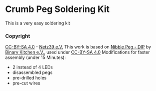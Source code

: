 # Crumb Peg Soldering Kit
This is a very easy soldering kit

### Copyright
[CC-BY-SA 4.0](https://creativecommons.org/licenses/by-sa/4.0/) - [Netz39 e.V.](http://www.netz39.de/)
This work is based on [Nibble Peg - DIP](https://github.com/Binary-Kitchen/SolderingTutorial/tree/master/NibblePegDIP) by [Binary Kitchen e.V.](https://www.binary-kitchen.de), used under [CC-BY-SA 4.0](https://creativecommons.org/licenses/by-sa/4.0/)
Modifications for faster assembly (under 15 Minutes):
- 2 instead of 4 LEDs
- disassembled pegs
- pre-drilled holes
- pre-cut wires